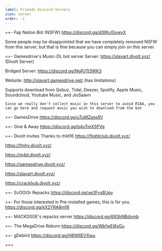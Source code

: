```yaml
---
label: Friends Discord Servers
icon: server
order: -1
---
```


==- Fap Nation Bot (NSFW)
https://discord.gg/d39hJGxwvX

Some people may be disappointed that we have completely removed NSFW from this server, but that is fine because you can simply join on this server.

==- Gamesdrive's Music-DL bot server
Server: https://slavart.divolt.xyz/ (Divolt Server) 

Bridged Server: https://discord.gg/NgPJTt3WK3

Website: http://slavart.gamesdrive.net/ (has limitations)

Supports download from Qobuz, Tidal, Deezer, Spotify, Apple Music, Soundcloud, Youtube Music, and JioSaavn

```
Since we really don't collect music in this server to avoid RIAA, you can go here and request music you wish to download from the bot
```
==- GamesDrive
https://discord.gg/uTuMZass8V

==- Give & Away
https://discord.gg/b4uTmX5PVq

==- Divolt invites Thanks to rhld16
https://flightclub.divolt.xyz/

https://fmhy.divolt.xyz/

https://m4d.divolt.xyz/

https://gamesdrive.divolt.xyz/

https://slavart.divolt.xyz/

https://crackhub.divolt.xyz/

==- ScOOt3r Repacks
https://discord.gg/xe3Fys8Upy

==- For those interested in Pre-installed games, this is for you.
https://discord.gg/kX2YRA8mf6

==- M4CKD0GE's repacks server 
https://discord.gg/693hNBdymb

==- The MegaDrive Reborn
https://discord.gg/WkfwEj6sGu

==- gDebird
https://discord.gg/H8W6EVXwu

===